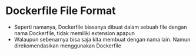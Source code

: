 # Dockerfile File Format

- Seperti namanya, Dockerfile biasanya dibuat dalam sebuah file dengan nama Dockerfile, tidak memiliki extension apapun
- Walaupun sebenarnya bisa saja kita membuat dengan nama lain. Namun direkomendasikan menggunakan Dockerfile
